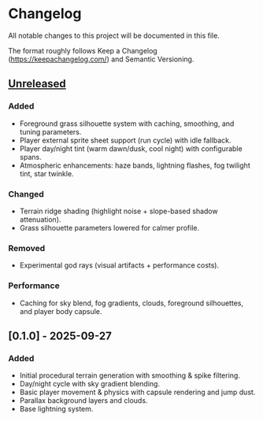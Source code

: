 # Changelog

All notable changes to this project will be documented in this file.

The format roughly follows Keep a Changelog (https://keepachangelog.com/) and Semantic Versioning.

## [Unreleased]
### Added
- Foreground grass silhouette system with caching, smoothing, and tuning parameters.
- Player external sprite sheet support (run cycle) with idle fallback.
- Player day/night tint (warm dawn/dusk, cool night) with configurable spans.
- Atmospheric enhancements: haze bands, lightning flashes, fog twilight tint, star twinkle.

### Changed
- Terrain ridge shading (highlight noise + slope-based shadow attenuation).
- Grass silhouette parameters lowered for calmer profile.

### Removed
- Experimental god rays (visual artifacts + performance costs).

### Performance
- Caching for sky blend, fog gradients, clouds, foreground silhouettes, and player body capsule.

## [0.1.0] - 2025-09-27
### Added
- Initial procedural terrain generation with smoothing & spike filtering.
- Day/night cycle with sky gradient blending.
- Basic player movement & physics with capsule rendering and jump dust.
- Parallax background layers and clouds.
- Base lightning system.

[Unreleased]: https://github.com/youruser/terrastream/compare/v0.1.0...HEAD
